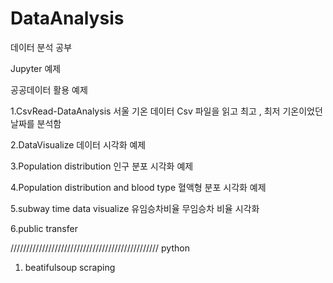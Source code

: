 # DataAnalysis
데이터 분석 공부

Jupyter 예제 

공공데이터 활용 예제

1.CsvRead-DataAnalysis
서울 기온 데이터 Csv 파일을 읽고 최고 , 최저 기온이었던 날짜를 분석함 

2.DataVisualize
데이터 시각화 예제

3.Population distribution
인구 분포 시각화 예제

4.Population distribution and blood type
혈액형 분포 시각화 예제

5.subway time data visualize
유임승차비율 무임승차 비율 시각화 

6.public transfer


///////////////////////////////////////////////
python 

1. beatifulsoup scraping
